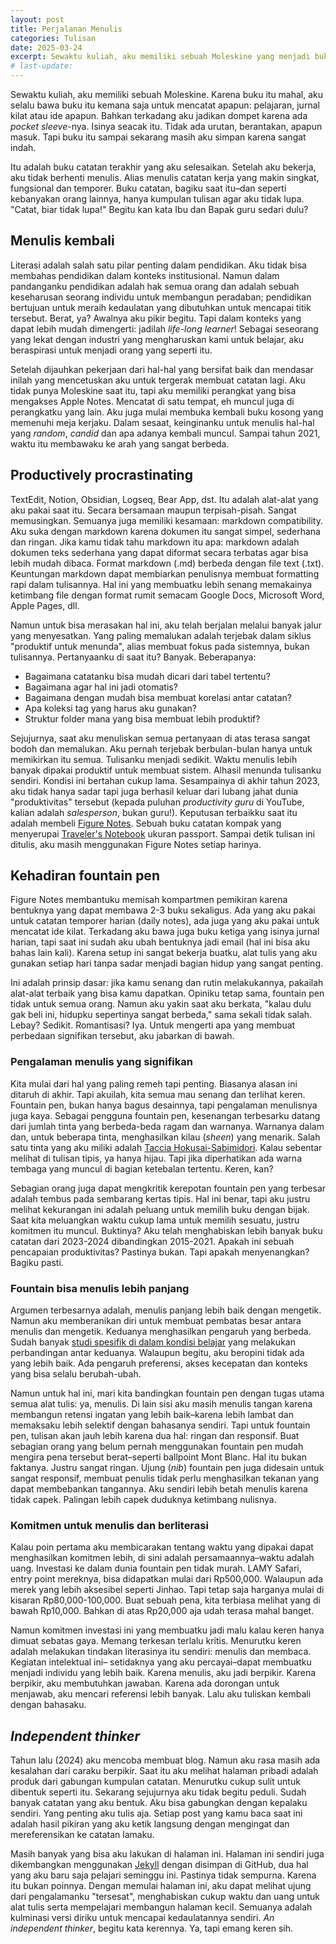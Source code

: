 ```yaml
---
layout: post
title: Perjalanan Menulis
categories: Tulisan
date: 2025-03-24
excerpt: Sewaktu kuliah, aku memiliki sebuah Moleskine yang menjadi buku catatan terakhir yang diselesaikan. Setelah aku bekerja, semuanya berubah.
# last-update: 
---
```


Sewaktu kuliah, aku memiliki sebuah Moleskine. Karena buku itu mahal, aku selalu bawa buku itu kemana saja untuk mencatat apapun: pelajaran, jurnal kilat atau ide apapun. Bahkan terkadang aku jadikan dompet karena ada _pocket sleeve_-nya. Isinya seacak itu. Tidak ada urutan, berantakan, apapun masuk. Tapi buku itu sampai sekarang masih aku simpan karena sangat indah.

Itu adalah buku catatan terakhir yang aku selesaikan. Setelah aku bekerja, aku tidak berhenti menulis. Alias menulis catatan kerja yang makin singkat, fungsional dan temporer. Buku catatan, bagiku saat itu–dan seperti kebanyakan orang lainnya, hanya kumpulan tulisan agar aku tidak lupa. "Catat, biar tidak lupa!" Begitu kan kata Ibu dan Bapak guru sedari dulu?

## Menulis kembali

Literasi adalah salah satu pilar penting dalam pendidikan. Aku tidak bisa membahas pendidikan dalam konteks institusional. Namun dalam pandanganku pendidikan adalah hak semua orang dan adalah sebuah keseharusan seorang individu untuk membangun peradaban; pendidikan bertujuan untuk meraih kedaulatan yang dibutuhkan untuk mencapai titik tersebut. Berat, ya? Awalnya aku pikir begitu. Tapi dalam konteks yang dapat lebih mudah dimengerti: jadilah _life-long learner_! Sebagai seseorang yang lekat dengan industri yang mengharuskan kami untuk belajar, aku beraspirasi untuk menjadi orang yang seperti itu.

Setelah dijauhkan pekerjaan dari hal-hal yang bersifat baik dan mendasar inilah yang mencetuskan aku untuk tergerak membuat catatan lagi. Aku tidak punya Moleskine saat itu, tapi aku memiliki perangkat yang bisa mengakses Apple Notes. Mencatat di satu tempat, eh muncul juga di perangkatku yang lain. Aku juga mulai membuka kembali buku kosong yang memenuhi meja kerjaku. Dalam sesaat, keinginanku untuk menulis hal-hal yang _random_, _candid_ dan apa adanya kembali muncul. Sampai tahun 2021, waktu itu membawaku ke arah yang sangat berbeda.

## Productively procrastinating

TextEdit, Notion, Obsidian, Logseq, Bear App, dst. Itu adalah alat-alat yang aku pakai saat itu. Secara bersamaan maupun terpisah-pisah. Sangat memusingkan. Semuanya juga memiliki kesamaan: markdown compatibility. Aku suka dengan markdown karena dokumen itu sangat simpel, sederhana dan ringan. Jika kamu tidak tahu markdown itu apa: markdown adalah dokumen teks sederhana yang dapat diformat secara terbatas agar bisa lebih mudah dibaca. Format markdown (.md) berbeda dengan file text (.txt). Keuntungan markdown dapat membiarkan penulisnya membuat formatting rapi dalam tulisannya. Hal ini yang membuatku lebih senang memakainya ketimbang file dengan format rumit semacam Google Docs, Microsoft Word, Apple Pages, dll.

Namun untuk bisa merasakan hal ini, aku telah berjalan melalui banyak jalur yang menyesatkan. Yang paling memalukan adalah terjebak dalam siklus "produktif untuk menunda", alias membuat fokus pada sistemnya, bukan tulisannya. Pertanyaanku di saat itu? Banyak. Beberapanya:
- Bagaimana catatanku bisa mudah dicari dari tabel tertentu?
- Bagaimana agar hal ini jadi otomatis?
- Bagaimana dengan mudah bisa membuat korelasi antar catatan?
- Apa koleksi tag yang harus aku gunakan?
- Struktur folder mana yang bisa membuat lebih produktif?

Sejujurnya, saat aku menuliskan semua pertanyaan di atas terasa sangat bodoh dan memalukan. Aku pernah terjebak berbulan-bulan hanya untuk memikirkan itu semua. Tulisanku menjadi sedikit. Waktu menulis lebih banyak dipakai produktif untuk membuat sistem. Alhasil menunda tulisanku sendiri. Kondisi ini bertahan cukup lama. Sesampainya di akhir tahun 2023, aku tidak hanya sadar tapi juga berhasil keluar dari lubang jahat dunia "produktivitas" tersebut (kepada puluhan _productivity guru_ di YouTube, kalian adalah _salesperson_, bukan guru!). Keputusan terbaikku saat itu adalah membeli [Figure Notes](https://www.tokopedia.com/figurenotes/figure-notes-traveler-s-journal-leather-dark-brown). Sebuah buku catatan kompak yang menyerupai [Traveler's Notebook](https://www.travelers-company.com) ukuran passport. Sampai detik tulisan ini ditulis, aku masih menggunakan Figure Notes setiap harinya.

## Kehadiran fountain pen

Figure Notes membantuku memisah kompartmen pemikiran karena bentuknya yang dapat membawa 2-3 buku sekaligus. Ada yang aku pakai untuk catatan temporer harian (daily notes), ada juga yang aku pakai untuk mencatat ide kilat. Terkadang aku bawa juga buku ketiga yang isinya jurnal harian, tapi saat ini sudah aku ubah bentuknya jadi email (hal ini bisa aku bahas lain kali). Karena setup ini sangat bekerja buatku, alat tulis yang aku gunakan setiap hari tanpa sadar menjadi bagian hidup yang sangat penting.

Ini adalah prinsip dasar: jika kamu senang dan rutin melakukannya, pakailah alat-alat terbaik yang bisa kamu dapatkan. Opiniku tetap sama, fountain pen tidak untuk semua orang. Namun aku yakin saat aku berkata, "kalau dulu gak beli ini, hidupku sepertinya sangat berbeda," sama sekali tidak salah. Lebay? Sedikit. Romantisasi? Iya. Untuk mengerti apa yang membuat perbedaan signifikan tersebut, aku jabarkan di bawah.

### Pengalaman menulis yang signifikan

Kita mulai dari hal yang paling remeh tapi penting. Biasanya alasan ini ditaruh di akhir. Tapi akuilah, kita semua mau senang dan terlihat keren. Fountain pen, bukan hanya bagus desainnya, tapi pengalaman menulisnya juga kaya. Sebagai pengguna fountain pen, kesenangan terbesarku datang dari jumlah tinta yang berbeda-beda ragam dan warnanya. Warnanya dalam dan, untuk beberapa tinta, menghasilkan kilau (_sheen_) yang menarik. Salah satu tinta yang aku miliki adalah [Taccia Hokusai-Sabimidori](https://mountainofink.com/blog/taccia-hokusai-sabimidori). Kalau sebentar melihat di tulisan tipis, ya hanya hijau. Tapi jika diperhatikan ada warna tembaga yang muncul di bagian ketebalan tertentu. Keren, kan?

Sebagian orang juga dapat mengkritik kerepotan fountain pen yang terbesar adalah tembus pada sembarang kertas tipis. Hal ini benar, tapi aku justru melihat kekurangan ini adalah peluang untuk memilih buku dengan bijak. Saat kita meluangkan waktu cukup lama untuk memilih sesuatu, justru komitmen itu muncul. Buktinya? Aku telah menghabiskan lebih banyak buku catatan dari 2023-2024 dibandingkan 2015-2021. Apakah ini sebuah pencapaian produktivitas? Pastinya bukan. Tapi apakah menyenangkan? Bagiku pasti.

### Fountain bisa menulis lebih panjang

Argumen terbesarnya adalah, menulis panjang lebih baik dengan mengetik. Namun aku memberanikan diri untuk membuat pembatas besar antara menulis dan mengetik. Keduanya menghasilkan pengaruh yang berbeda. Sudah banyak [studi spesifik di dalam kondisi belajar](https://www.theguardian.com/science/2014/dec/16/cognitive-benefits-handwriting-decline-typing) yang melakukan perbandingan antar keduanya. Walaupun begitu, aku beropini tidak ada yang lebih baik. Ada pengaruh preferensi, akses kecepatan dan konteks yang bisa selalu berubah-ubah.

Namun untuk hal ini, mari kita bandingkan fountain pen dengan tugas utama semua alat tulis: ya, menulis. Di lain sisi aku masih menulis tangan karena membangun retensi ingatan yang lebih baik–karena lebih lambat dan memaksaku lebih selektif dengan bahasanya sendiri. Tapi untuk fountain pen, tulisan akan jauh lebih karena dua hal: ringan dan responsif. Buat sebagian orang yang belum pernah menggunakan fountain pen mudah mengira pena tersebut berat–seperti ballpoint Mont Blanc. Hal itu bukan faktanya. Justru sangat ringan. Ujung (_nib_) fountain pen juga didesain untuk sangat responsif, membuat penulis tidak perlu menghasilkan tekanan yang dapat membebankan tangannya. Aku sendiri lebih betah menulis karena tidak capek. Palingan lebih capek duduknya ketimbang nulisnya.

### Komitmen untuk menulis dan berliterasi

Kalau poin pertama aku membicarakan tentang waktu yang dipakai dapat menghasilkan komitmen lebih, di sini adalah persamaannya–waktu adalah uang. Investasi ke dalam dunia fountain pen tidak murah. LAMY Safari, entry point mereknya, bisa didapatkan mulai dari Rp500,000. Walaupun ada merek yang lebih aksesibel seperti Jinhao. Tapi tetap saja harganya mulai di kisaran Rp80,000-100,000. Buat sebuah pena, kita terbiasa melihat yang di bawah Rp10,000. Bahkan di atas Rp20,000 aja udah terasa mahal banget.

Namun komitmen investasi ini yang membuatku jadi malu kalau keren hanya dimuat sebatas gaya. Memang terkesan terlalu kritis. Menurutku keren adalah melakukan tindakan literasinya itu sendiri: menulis dan membaca. Kegiatan intelektual ini– setidaknya yang aku percayai–dapat membuatku menjadi individu yang lebih baik. Karena menulis, aku jadi berpikir. Karena berpikir, aku membutuhkan jawaban. Karena ada dorongan untuk menjawab, aku mencari referensi lebih banyak. Lalu aku tuliskan kembali dengan bahasaku.

## _Independent thinker_

Tahun lalu (2024) aku mencoba membuat blog. Namun aku rasa masih ada kesalahan dari caraku berpikir. Saat itu aku melihat halaman pribadi adalah produk dari gabungan kumpulan catatan. Menurutku cukup sulit untuk dibentuk seperti itu. Sekarang sejujurnya aku tidak begitu peduli. Sudah banyak catatan yang aku bentuk. Aku bisa gabungkan dengan kepalaku sendiri. Yang penting aku tulis aja. Setiap post yang kamu baca saat ini adalah hasil pikiran yang aku ketik langsung dengan mengingat dan mereferensikan ke catatan lamaku.

Masih banyak yang bisa aku lakukan di halaman ini. Halaman ini sendiri juga dikembangkan menggunakan [Jekyll](https://jekyllrb.com) dengan disimpan di GitHub, dua hal yang aku baru saja pelajari seminggu ini. Pastinya tidak sempurna. Karena itu bukan poinnya. Dengan memulai halaman ini, aku dapat melihat ujung dari pengalamanku "tersesat", menghabiskan cukup waktu dan uang untuk alat tulis serta mempelajari membangun halaman kecil. Semuanya adalah kulminasi versi diriku untuk mencapai kedaulatannya sendiri. _An independent thinker_, begitu kata kerennya. Ya, tapi emang keren sih.
